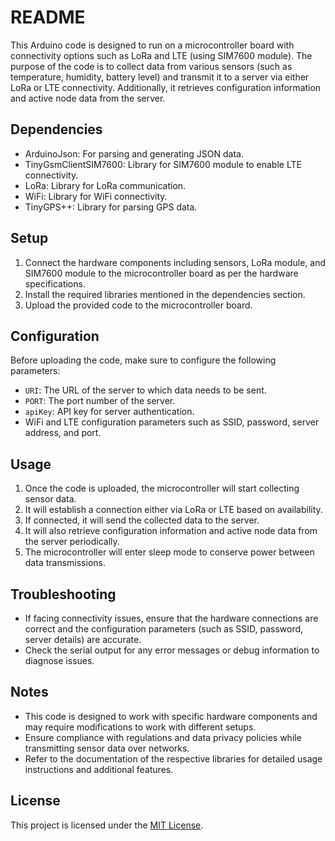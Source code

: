# README

This Arduino code is designed to run on a microcontroller board with connectivity options such as LoRa and LTE (using SIM7600 module). The purpose of the code is to collect data from various sensors (such as temperature, humidity, battery level) and transmit it to a server via either LoRa or LTE connectivity. Additionally, it retrieves configuration information and active node data from the server.

## Dependencies

- ArduinoJson: For parsing and generating JSON data.
- TinyGsmClientSIM7600: Library for SIM7600 module to enable LTE connectivity.
- LoRa: Library for LoRa communication.
- WiFi: Library for WiFi connectivity.
- TinyGPS++: Library for parsing GPS data.

## Setup

1. Connect the hardware components including sensors, LoRa module, and SIM7600 module to the microcontroller board as per the hardware specifications.
2. Install the required libraries mentioned in the dependencies section.
3. Upload the provided code to the microcontroller board.

## Configuration

Before uploading the code, make sure to configure the following parameters:

- `URI`: The URL of the server to which data needs to be sent.
- `PORT`: The port number of the server.
- `apiKey`: API key for server authentication.
- WiFi and LTE configuration parameters such as SSID, password, server address, and port.

## Usage

1. Once the code is uploaded, the microcontroller will start collecting sensor data.
2. It will establish a connection either via LoRa or LTE based on availability.
3. If connected, it will send the collected data to the server.
4. It will also retrieve configuration information and active node data from the server periodically.
5. The microcontroller will enter sleep mode to conserve power between data transmissions.

## Troubleshooting

- If facing connectivity issues, ensure that the hardware connections are correct and the configuration parameters (such as SSID, password, server details) are accurate.
- Check the serial output for any error messages or debug information to diagnose issues.

## Notes

- This code is designed to work with specific hardware components and may require modifications to work with different setups.
- Ensure compliance with regulations and data privacy policies while transmitting sensor data over networks.
- Refer to the documentation of the respective libraries for detailed usage instructions and additional features.

## License
This project is licensed under the [MIT License](LICENSE).
